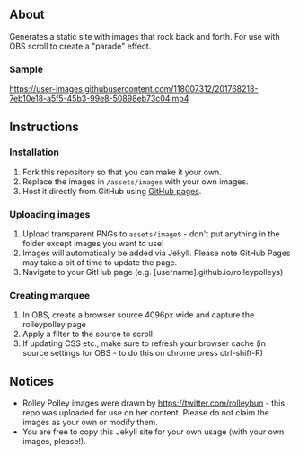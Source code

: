 ## About
Generates a static site with images that rock back and forth. For use with OBS scroll to create a "parade" effect.

### Sample
https://user-images.githubusercontent.com/118007312/201768218-7eb10e18-a5f5-45b3-99e8-50898eb73c04.mp4


## Instructions
### Installation
1. Fork this repository so that you can make it your own.
2. Replace the images in `/assets/images` with your own images.
3. Host it directly from GitHub using [GitHub pages](https://pages.github.com/).

### Uploading images
1. Upload transparent PNGs to `assets/image`s - don't put anything in the folder except images you want to use!
2. Images will automatically be added via Jekyll.  Please note GitHub Pages may take a bit of time to update the page. 
3. Navigate to your GitHub page (e.g. [username].github.io/rolleypolleys)

### Creating marquee
1. In OBS, create a browser source 4096px wide and capture the rolleypolley page
2. Apply a filter to the source to scroll
3. If updating CSS etc., make sure to refresh your browser cache (in source settings for OBS - to do this on chrome press ctrl-shift-R)

## Notices
- Rolley Polley images were drawn by https://twitter.com/rolleybun - this repo was uploaded for use on her content. Please do not claim the images as your own or modify them.
- You are free to copy this Jekyll site for your own usage (with your own images, please!).
